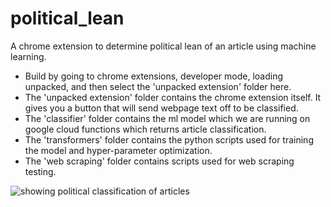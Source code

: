 # political_lean
 A chrome extension to determine political lean of an article using machine learning. 

* Build by going to chrome extensions, developer mode, loading unpacked, and then select the 'unpacked extension' folder here. 
* The 'unpacked extension' folder contains the chrome extension itself. It gives you a button that will send webpage text off to be classified. 
* The 'classifier' folder contains the ml model which we are running on google cloud functions which returns article classification. 
* The 'transformers' folder contains the python scripts used for training the model and hyper-parameter optimization. 
* The 'web scraping' folder contains scripts used for web scraping testing. 

![showing political classification of articles](https://github.com/N8Brooks/political_lean/blob/master/lean.gif)